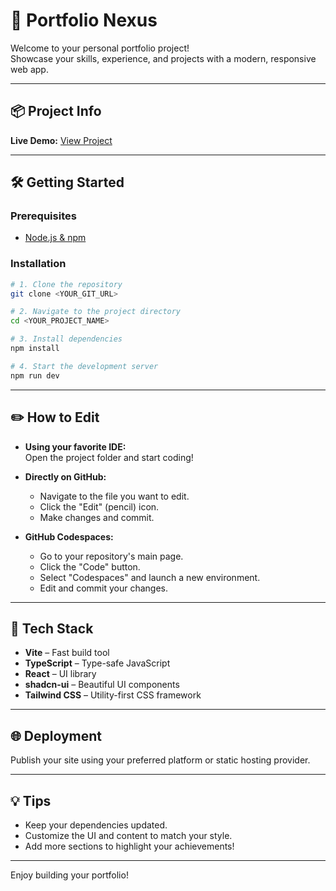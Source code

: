 # 🚀 Portfolio Nexus

Welcome to your personal portfolio project!  
Showcase your skills, experience, and projects with a modern, responsive web app.

---

## 📦 Project Info

**Live Demo:** [View Project](https://lovable.dev/projects/4f01a3d0-1633-4ee0-9abf-4e8cea78cd5a)

---

## 🛠️ Getting Started

### Prerequisites

- [Node.js & npm](https://github.com/nvm-sh/nvm#installing-and-updating)

### Installation

```sh
# 1. Clone the repository
git clone <YOUR_GIT_URL>

# 2. Navigate to the project directory
cd <YOUR_PROJECT_NAME>

# 3. Install dependencies
npm install

# 4. Start the development server
npm run dev
```

---

## ✏️ How to Edit

- **Using your favorite IDE:**  
  Open the project folder and start coding!

- **Directly on GitHub:**  
  - Navigate to the file you want to edit.
  - Click the "Edit" (pencil) icon.
  - Make changes and commit.

- **GitHub Codespaces:**  
  - Go to your repository's main page.
  - Click the "Code" button.
  - Select "Codespaces" and launch a new environment.
  - Edit and commit your changes.

---

## 🧰 Tech Stack

- **Vite** – Fast build tool
- **TypeScript** – Type-safe JavaScript
- **React** – UI library
- **shadcn-ui** – Beautiful UI components
- **Tailwind CSS** – Utility-first CSS framework

---

## 🌐 Deployment

Publish your site using your preferred platform or static hosting provider.

---




## 💡 Tips

- Keep your dependencies updated.
- Customize the UI and content to match your style.
- Add more sections to highlight your achievements!

---

Enjoy building your portfolio!
